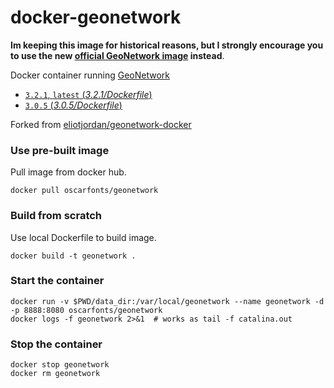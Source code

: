 # docker-geonetwork

**Im keeping this image for historical reasons, but I strongly encourage you to use the new [official GeoNetwork image](https://hub.docker.com/_/geonetwork/) instead**.

Docker container running [GeoNetwork](http://geonetwork-opensource.org/)

* [`3.2.1`, `latest` (*3.2.1/Dockerfile*)](https://github.com/oscarfonts/docker-geonetwork/tree/master/3.2.0/Dockerfile)
* [`3.0.5` (*3.0.5/Dockerfile*)](https://github.com/oscarfonts/docker-geonetwork/tree/master/3.0.5/Dockerfile)

Forked from [eliotjordan/geonetwork-docker](https://hub.docker.com/r/eliotjordan/geonetwork-docker/)

### Use  pre-built image

Pull image from docker hub.

    docker pull oscarfonts/geonetwork

### Build from scratch

Use local Dockerfile to build image.

    docker build -t geonetwork .

### Start the container

    docker run -v $PWD/data_dir:/var/local/geonetwork --name geonetwork -d -p 8888:8080 oscarfonts/geonetwork
    docker logs -f geonetwork 2>&1  # works as tail -f catalina.out

### Stop the container

    docker stop geonetwork
    docker rm geonetwork
